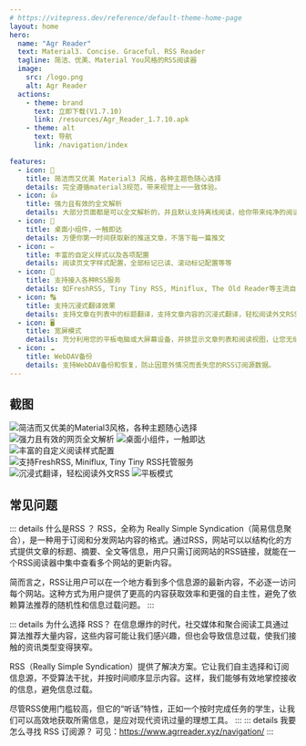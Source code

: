 ```yaml
---
# https://vitepress.dev/reference/default-theme-home-page
layout: home
hero:
  name: "Agr Reader"
  text: Material3. Concise. Graceful. RSS Reader
  tagline: 简洁、优美、Material You风格的RSS阅读器
  image:
    src: /logo.png
    alt: Agr Reader
  actions:
    - theme: brand
      text: 立即下载(V1.7.10)
      link: /resources/Agr_Reader_1.7.10.apk
    - theme: alt
      text: 导航
      link: /navigation/index

features:
  - icon: 🎨
    title: 简洁而又优美 Material3 风格，各种主题色随心选择
    details: 完全遵循material3规范，带来视觉上一一致体验。
  - icon: 👍
    title: 强力且有效的全文解析
    details: 大部分页面都是可以全文解析的，并且默认支持离线阅读，给你带来纯净的阅读体验
  - icon: 📱
    title: 桌面小组件，一触即达
    details: 方便你第一时间获取新的推送文章，不落下每一篇推文
  - icon: ✏
    title: 丰富的自定义样式以及各项配置
    details: 阅读页文字样式配置，全部标记已读、滚动标记配置等等
  - icon: 👏
    title: 支持接入各种RSS服务
    details: 如FreshRSS, Tiny Tiny RSS, Miniflux, The Old Reader等主流自托管服务均可支持，包括以及Google Reader API和Fever API。inoreader、feedly正在逐步支持中...
  - icon: 🔠
    title: 支持沉浸式翻译效果
    details: 支持文章在列表中的标题翻译，支持文章内容的沉浸式翻译，轻松阅读外文RSS文章，不再有语言障碍
  - icon: 🖥️
    title: 宽屏模式
    details: 充分利用您的平板电脑或大屏幕设备，并排显示文章列表和阅读视图，让您无缝浏览。
  - icon: ☁️
    title: WebDAV备份
    details: 支持WebDAV备份和恢复，防止因意外情况而丢失您的RSS订阅源数据。
---
```


## 截图
<div class="horizontal-scroll">
  <img src="/screenshots/1.webp" alt="简洁而又优美的Material3风格，各种主题随心选择" data-zoomable class="image_screenshot medium-zoom-image">
  <img src="/screenshots/2.webp" alt="强力且有效的网页全文解析" data-zoomable class="image_screenshot medium-zoom-image">
  <img src="/screenshots/3.webp" alt="桌面小组件，一触即达" data-zoomable class="image_screenshot medium-zoom-image">
  <img src="/screenshots/4.webp" alt="丰富的自定义阅读样式配置" data-zoomable class="image_screenshot medium-zoom-image">
  <img src="/screenshots/5.webp" alt="支持FreshRSS, Miniflux, Tiny Tiny RSS托管服务" data-zoomable class="image_screenshot medium-zoom-image">
  <img src="/screenshots/6.webp" alt="沉浸式翻译，轻松阅读外文RSS" data-zoomable class="image_screenshot medium-zoom-image">
  <img src="/screenshots/7.webp" alt="平板模式" data-zoomable class="image_screenshot medium-zoom-image">
</div>

## 常见问题
::: details 什么是RSS ？
RSS，全称为 Really Simple Syndication（简易信息聚合），是一种用于订阅和分发网站内容的格式。通过RSS，网站可以以结构化的方式提供文章的标题、摘要、全文等信息，用户只需订阅网站的RSS链接，就能在一个RSS阅读器中集中查看多个网站的更新内容。

简而言之，RSS让用户可以在一个地方看到多个信息源的最新内容，不必逐一访问每个网站。这种方式为用户提供了更高的内容获取效率和更强的自主性，避免了依赖算法推荐的随机性和信息过载问题。
:::

::: details 为什么选择 RSS？
在信息爆炸的时代，社交媒体和聚合阅读工具通过算法推荐大量内容，这些内容可能让我们感兴趣，但也会导致信息过载，使我们接触的资讯类型变得狭窄。

RSS（Really Simple Syndication）提供了解决方案。它让我们自主选择和订阅信息源，不受算法干扰，并按时间顺序显示内容。这样，我们能够有效地掌控接收的信息，避免信息过载。

尽管RSS使用门槛较高，但它的“听话”特性，正如一个按时完成任务的学生，让我们可以高效地获取所需信息，是应对现代资讯过量的理想工具。
:::
::: details 我要怎么寻找 RSS 订阅源？
可见：https://www.agrreader.xyz/navigation/
:::